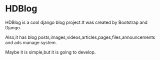 HDBlog
======

HDBlog is a cool django blog project.It was created by Bootstrap and Django.

Also,it has blog posts,images,videos,articles,pages,files,announcements and ads manage system.

Maybe it is simple,but it is going to develop.
